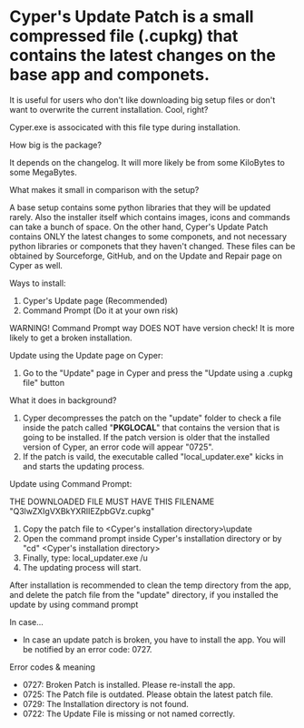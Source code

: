 # Cyper's Update Patch is a small compressed file (.cupkg) that contains the latest changes on the base app and componets. 
It is useful for users who don't like downloading big setup files or don't want to overwrite the current installation. Cool, right?

Cyper.exe is associcated with this file type during installation.


How big is the package?

It depends on the changelog. It will more likely be from some KiloBytes to some MegaBytes.

What makes it small in comparison with the setup?

A base setup contains some python libraries that they will be updated rarely. Also the installer itself which contains images, icons and commands can take a bunch of space.
On the other hand, Cyper's Update Patch contains ONLY the latest changes to some componets, and not necessary python libraries or componets that they haven't changed.
These files can be obtained by Sourceforge, GitHub, and on the Update and Repair page on Cyper as well.

Ways to install:

1. Cyper's Update page (Recommended)
2. Command Prompt (Do it at your own risk)

WARNING! 
Command Prompt way DOES NOT have version check! It is more likely to get a broken installation.

Update using the Update page on Cyper: 
1. Go to the "Update" page in Cyper and press the "Update using a .cupkg file" button

What it does in background?
1. Cyper decompresses the patch on the "update" folder to check a file inside the patch called "__PKGLOCAL__" that contains the version that is going to be installed.
If the patch version is older that the installed version of Cyper, an error code will appear "0725".
2. If the patch is vaild, the executable called "local_updater.exe" kicks in and starts the updating process.

Update using Command Prompt:

THE DOWNLOADED FILE MUST HAVE THIS FILENAME "Q3lwZXIgVXBkYXRlIEZpbGVz.cupkg"
1. Copy the patch file to <Cyper's installation directory>\update
2. Open the command prompt inside Cyper's installation directory or by "cd" <Cyper's installation directory>
3. Finally, type: local_updater.exe /u
4. The updating process will start.

After installation is recommended to clean the temp directory from the app, and delete the patch file from the "update" directory, if you installed the update by using command prompt

In case...

- In case an update patch is broken, you have to install the app. You will be notified by an error code: 0727.

Error codes & meaning

- 0727: Broken Patch is installed. Please re-install the app.
- 0725: The Patch file is outdated. Please obtain the latest patch file.
- 0729: The Installation directory is not found.
- 0722: The Update File is missing or not named correctly.
